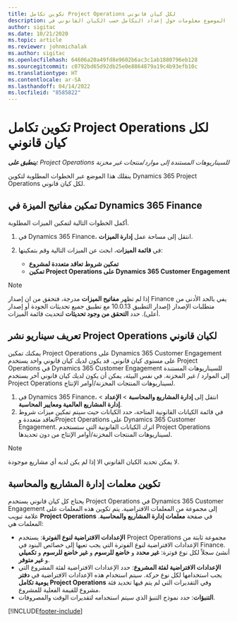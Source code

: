 ```yaml
---
title: تكوين تكامل Project Operations لكل كيان قانوني
description: يقدم هذا الموضوع معلومات حول إعداد التكامل حسب الكيان القانوني في Project Operations.
author: sigitac
ms.date: 10/21/2020
ms.topic: article
ms.reviewer: johnmichalak
ms.author: sigitac
ms.openlocfilehash: 64606a20a49fd8e9602b6ac3c1ab1880796eb128
ms.sourcegitcommit: c0792bd65d92db25e0e8864879a19c4b93efb10c
ms.translationtype: HT
ms.contentlocale: ar-SA
ms.lasthandoff: 04/14/2022
ms.locfileid: "8585822"
---
```

# <a name="configure-project-operations-integration-per-legal-entity"></a>تكوين تكامل Project Operations لكل كيان قانوني 

_**ينطبق على:** Project Operations للسيناريوهات المستندة إلى موارد/منتجات غير مخزنة‬_

ينقلك هذا الموضع عبر الخطوات المطلوبة لتكوين Dynamics 365 Project Operations لكل كيان قانوني.

## <a name="enable-feature-keys-in-dynamics-365-finance"></a>تمكين مفاتيح الميزة في Dynamics 365 Finance

أكمل الخطوات التالية لتمكين الميزات المطلوبة.

1. في Dynamics 365 Finance، انتقل إلى مساحة عمل **إدارة الميزات**.
2. في **قائمة الميزات**، ابحث عن الميزات التالية وقم بتمكينها:
  
    - **تمكين شروط تعاقد متعددة لمشروع**
    - **تمكين Project Operations على Dynamics 365 Customer Engagement**

> [!NOTE]
> إذا لم تظهر **مفاتيح الميزات** مدرجة، فتحقق من ان إصدار Finance يفي بالحد الأدنى من متطلبات الإصدار (إصدار التطبيق 10.0.13 مع تطبيق جميع تحديثات الجودة أو إصدار أعلى). حدد **التحقق من وجود تحديثات** لتحديث قائمة الميزات.

## <a name="define-the-project-operations-deployment-scenario-for-a-legal-entity"></a>تعريف سيناريو نشر Project Operations لكيان قانوني

يمكنك تمكين Project Operations على Dynamics 365 Customer Engagement على مستوى كيان قانوني. قد يكون لديك كيان قانوني واحد يستخدم Project Operations في Dynamics 365 Customer Engagement للسيناريوهات المستندة إلى الموارد / غير المخزنة. في نفس البيئة، يمكن أن يكون لديك كيان قانوني آخر يستخدم Project Operations لسيناريوهات المنتجات المخزنة/أوامر الإنتاج‬.

1. في Dynamics 365 Finance، انتقل إلى **إدارة المشاريع والمحاسبة** > **الإعداد** > **إدارة المشاريع العالمية ومعايير المحاسبة**.
2. في قائمة الكيانات القانونية المتاحة، حدد الكيانات حيث سيتم تمكين ميزات شروط تعاقد متعددة وProject Operations على Dynamics 365 Customer Engagement. اترك الكيانات القانونية التي ستستخدم Project Operations لسيناريوهات المنتجات المخزنة/أوامر الإنتاج‬ من دون تحديدها.

> [!NOTE]
> لا يمكن تحديد الكيان القانوني الا إذا لم يكن لديه أي مشاريع موجودة.

## <a name="configure-project-management-and-accounting-parameters"></a>تكوين معلمات إدارة المشاريع والمحاسبة

يحتاج كل كيان قانوني يستخدم Project Operations في Dynamics 365 Customer Engagement إلى مجموعة من المعلمات الافتراضية. يتم تكوين هذه المعلمات على علامة تبويب **Project Operations** في صفحة **معلمات إدارة المشاريع والمحاسبة‬**. المعلمات هي:

  - **الإعدادات الافتراضية لنوع الفوترة**: يستخدم Project Operations مجموعة ثابتة من الإعدادات الافتراضية لنوع الفوترة التي يجب تعيها إلى خصائص البنود في Finance. أنشئ سجلاً لكل نوع فوترة: **غير محدد** و **خاضع للرسوم** و **غير خاضع للرسوم** و **تكميلي‬** و **غير متوفر**.
  - **الإعدادات الافتراضية لفئة المشروع**: حدد الإعدادات الافتراضية لفئة المشروع التي يجب استخدامها لكل نوع حركة. سيتم استخدام هذه الإعدادات الافتراضية في **دفتر يومية تكامل Project Operations** وفي التقديرات التي لم يتم فيها تحديد فئة مشروع للقيمة الفعلية للمشروع.
  - **التنبؤات**: حدد نموذج التنبؤ الذي سيتم استخدامه لتقديرات الوقت والمصروفات.


[!INCLUDE[footer-include](../includes/footer-banner.md)]